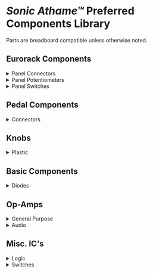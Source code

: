 # *Sonic Athame™* Preferred Components Library
Parts are breadboard compatible unless otherwise noted.


## Eurorack Components
<details><summary>Panel Connectors</summary>
<p>

| Description | Manufacturer | Mfg. Part # | Panel Height | Lip Height | Link(s) | 1x Price | Notes |
| :---------: | :----------: | :---------: | :----------: | :--------: | :-----: | :------: | :---: |
| "Thonkiconn" Style 3.5mm Vertical Mono | QingPu | `WQP-PJ398SM` | 10mm | 4.5mm | [QuingPu](http://www.qingpu-electronics.com/en/products/WQP-PJ398SM-362.html)<br>[Thonk](https://www.thonk.co.uk/shop/3-5mm-jacks/) | $0.15<br>$0.52 | Other part numbers: `WQP-WQP518MA`, `PJ398SM`<br>No MOQ for QingPu |

</p>
</details>



<details><summary>Panel Potentiometers</summary>
<p>

| Description | Manufacturer | Mfg. Part # | Panel Height | Lip Height | Link(s) | 1x Price | Notes |
| :---------: | :----------: | :---------: | :----------: | :--------: | :-----: | :------: | :---: |
| Alpha 9mm Linear Flatted | Alpha (Taiwan)  | `RD901F-40-15F-BΩ` | 10mm | 5mm | [Mouser](https://mou.sr/3grnudD)<br>[Thonk](https://www.thonk.co.uk/shop/alpha-9mm-pots-dshaft/) | $4.41<br>$1.85 | Anti-rotation tab (removed on Thonk version)<br>Values for `Ω`: `10K`, `100K` |
| "Alpha" Style 9mm Linear Flatted | TT Electronics/BI | `P0915N-FC15BRΩ` | 10mm | 5mm | [DigiKey](https://www.digikey.com/short/zbdp2f)<br>[Mouser](https://mou.sr/3jWTyrG) | $1.36<br>$1.20 | Anti-rotation tab<br>Replaces Alpha `RD901F-40-15F-BΩ`<br>Values for`Ω`: `10K`, `100K` |

</p>
</details>



<details><summary>Panel Switches</summary>
<p>

<details><summary>On-On</summary>
<p>

| Description | Manufacturer | Mfg. Part # | Panel Height | Lip Height | Link(s) | 1x Price | Notes |
| :---------: | :----------: | :---------: | :----------: | :--------: | :-----: | :------: | :---: |
| SPDT Toggle 0.1" | NKK Switches | `B12AP` | 9.6mm | 3.5mm | [DigiKey](https://www.digikey.com/short/z58hc0)<br>[Mouser](https://www.mouser.com/ProductDetail/NKK-Switches/B12AP?qs=ANFmI0Q3%2FCGXvpxz3x%2FfEw%3D%3D#.XyL2ISB3T3k.link) | $3.55<br>$3.35 | Anti-rotation tab<br>Only for prototyping |
| SPDT Toggle | E-Switch | `100SP1T1B4M2QE` | 10.4mm | 7.1mm | [DigiKey](https://www.digikey.com/short/zbvbz2)<br>[Mouser](https://www.mouser.com/ProductDetail/E-Switch/100SP1T1B4M2QE?qs=YXf4ACKMM4xJ0mJK%2FyIa1g%3D%3D#.XyL2XOD1nMk.link) | $1.99<br>$2.02 | Not breadboard compatible |
| SPDT Slide | NKK Switches | `CS12ANW03` | 6.4mm | 5.1mm | [DigiKey](https://www.digikey.com/short/zbvtvq)<br>[Mouser](https://www.mouser.com/ProductDetail/NKK-Switches/CS12ANW03?qs=4P1McwaGddbVHu%252BBZT0egw%3D%3D#.XyL2_U-TmQU.link) | $2.25<br>$1.80 | Not breadboard compatible |

</p>
</details>

</p>
</details>



## Pedal Components
<details><summary>Connectors</summary>
<p>

| Description | Manufacturer | Mfg. Part # | Link(s) | 1x Price | Notes |
| :---------: | :----------: | :---------: | :-----: | :------: | :---: |
| DC Jack 2x5.5mm Right Angle | CUI Devices | `PJ-102AH` | [DigiKey](https://www.digikey.com/short/zbdj1r)<br>[Mouser](https://www.mouser.com/ProductDetail/CUI-Devices/PJ-102AH?qs=WyjlAZoYn50Yq4CrVLCXLw%3D%3D#.XyL3205VTro.link) | $0.76<br>$0.75 |  |

</p>
</details>


## Knobs
<details><summary>Plastic</summary>
<p>

| Description | Manufacturer | Mfg. Part # | Link(s) | 1x Price | Notes |
| :---------: | :----------: | :---------: | :-----: | :------: | :---: |
| Flatted Medium | Davies Molding, LLC | `1101` | [DigiKey](https://www.digikey.com/short/zbv9mm)<br>[Mouser](https://www.mouser.com/ProductDetail/Davies-Molding/1101?qs=byeeYqUIh0PVJzrDf6EcyQ%3D%3D#.XyL1Jf3w6ZM.link) | $1.12<br>$0.71 |  |

</p>
</details>



## Basic Components
<details><summary>Diodes</summary>
<p>

| Use Case | Manufacturer | Mfg. Part # | Link(s) | 1x Price | Notes |
| :----: | :----------: | :---------: | :-----: | :------: | :---: |
| Signal | Misc. | `1N4148` | [DigiKey](https://www.digikey.com/short/zbdp78)<br>[Mouser](https://www.mouser.com/ProductDetail/ON-Semiconductor-Fairchild/1N4148TR?qs=i4Fj9T%2FoRm%252BOzV8sfXrhvQ%3D%3D#.XyL3Vj1SOb8.link) | $0.10<br>$0.10 | Various packages |

</p>
</details>



## Op-Amps
<details><summary>General Purpose</summary>
<p>

| Mfg. Part # | Mfg. | Input Offset Voltage | Input Bias Current | Slew Rate | Output Voltage | Operating Voltage | Link(s) | 1x Price | Notes |
| :---------: | :--: | :------------------: | :----------------: | :-------: | :------------: | :---------------: | :-----: | :------: | :---: |
| [`TL07xC`](https://www.ti.com/lit/ds/symlink/tl071a.pdf) | Texas Instruments | 3mV | 65pA | 13V/μs | Swing `±13.5V` @ `Rₗ=10KΩ` & `VCC=±15V` | `±5V ~ 15V` | [DigiKey](https://www.digikey.com/short/z5pjq5)<br>[Mouser](https://www.mouser.com/ProductDetail/Texas-Instruments/TL074CN?qs=AMJt07B76uv7dLYnj7iLiQ%3D%3D#.XyN2trNhhdo.link) | $0.65<br>$0.65 | Various packages<br>Values for `x`: `1`, `2`, `4` |
| [`TL08xC`](https://www.ti.com/lit/ds/symlink/tl081a.pdf) | Texas Instruments | 3mV | 30pA | 13V/μs | Swing `±13.5V` @ `Rₗ=10KΩ` & `VCC=±15V` | `±3.5V ~ 18V` | [DigiKey](https://www.digikey.com/short/z5pjq9)<br>[Mouser](https://www.mouser.com/ProductDetail/Texas-Instruments/TL084CN?qs=q2XTDbzbm6ANF36GVAxPiQ%3D%3D#.XyN3JOw5b1I.link) | $0.55<br>$0.55 | Various packages<br>Values for `x`: `1`, `2`, `4` |
| [`NE5532`](https://www.ti.com/lit/ds/symlink/ne5532.pdf) | Texas Instruments | 500µV | 200nA | 9V/μs | Swing `26V` @ `Rₗ=10KΩ` & `VCC=±15V` | `±5V ~ 15V` | [DigiKey](https://www.digikey.com/short/z5pjzv)<br>[Mouser](https://www.mouser.com/ProductDetail/Texas-Instruments/NE5532P?qs=3pnr37ZAbK%252Bre0OAHDmGsw%3D%3D#.XyN3bNGNpRw.link) | $0.56<br>$0.57 | Various packages<br>Dual op-amp |
| [`LM324`](https://www.ti.com/lit/ds/symlink/lm224.pdf) | Texas Instruments | 3mV | 20nA | 0.5V/μs | `5mv`, `28V` @ `Rₗ=10KΩ` & `VCC=32V` | `±1.5V ~ 16V` | [DigiKey](https://www.digikey.com/short/z5z3qp)<br>[Mouser](https://www.mouser.com/ProductDetail/Texas-Instruments/LM324N?qs=VolsR0DjNPqtt3qB38bTqw%3D%3D#.XyQ7rpVX9wM.link) | $0.48<br>$0.49 | Various packages<br>Quad op-amp |
| [`LM358`](https://www.ti.com/lit/ds/symlink/lm358.pdf) | Texas Instruments | 3mV | 20nA | 0.3V/μs | `(V–)+2V`, `(V+)–2V` @ `Rₗ=10KΩ` & `VCC=30V` | `±1.5V ~ 16V` | [DigiKey](https://www.digikey.com/short/z5zbhb)<br>[Mouser](https://www.mouser.com/ProductDetail/Texas-Instruments/LM358P?qs=X1HXWTtiZ0QtOTT8%252BVnsyw%3D%3D#.XyR-O0I0gew.link) | $0.35<br>$0.35 | Various packages<br>Dual op-amp |

</p>
</details>



<details><summary>Audio</summary>
<p>

| Mfg. Part # | Mfg. | Input Offset Voltage | Input Bias Current | Slew Rate | Output Voltage | Operating Voltage | Link(s) | 1x Price | Notes |
| :---------: | :--: | :------------------: | :----------------: | :-------: | :------------: | :---------------: | :-----: | :------: | :---: |
| [`OPAx134`](https://www.ti.com/lit/ds/symlink/opa134.pdf) | Texas Instruments | 500µV | 6pA | 20V/μs | `(V–)+0.5V`, `(V+)–1.2V` @ `Rₗ=10KΩ` | `±2.5V ~ 18V` | [DigiKey](https://www.digikey.com/short/z5pj59)<br>[Mouser](https://www.mouser.com/ProductDetail/Texas-Instruments/OPA2134PA?qs=7nS3%252BbEUL6uyT34OzaiM4g%3D%3D#.XyN3ssGQOMY.link) | $4.79<br>$4.80 | Various packages<br>Values for `x`: `1`, `2`, `4` |
| [`OPA164x`](https://www.ti.com/lit/ds/symlink/opa1642.pdf) | Texas Instruments | 1mV | 2pA | 20V/μs | `(V–)+0.2V`, `(V+)–0.2V` @ `Rₗ=10KΩ` | `±2.25V ~ 18V` | [DigiKey](https://www.digikey.com/short/z5z3v7)<br>[Mouser](https://www.mouser.com/ProductDetail/Texas-Instruments/OPA1642AIDR?qs=%2Fqzd9s%252BcLd5XsvkIemKm8g%3D%3D#.XyRBTnZBpqk.link) | $2.09<br>$2.09 | SMD only<br>Various packages<br>Values for `x`: `1`, `2`, `4` |
| [`LM4562`](https://www.ti.com/lit/ds/snas326k/snas326k.pdf) | Texas Instruments | 100µV | 10nA | 20V/μs | Swing `±14.1` @ `Rₗ=10KΩ` & `VCC=±15V` | `±2.5V ~ 17V` | [DigiKey](https://www.digikey.com/short/z5zqbf)<br>[Mouser](https://www.mouser.com/ProductDetail/Texas-Instruments/LM4562NA-NOPB?qs=QbsRYf82W3Gc2w4DLq%252BZjw%3D%3D#.XyREeDlMmRA.link) | $1.64<br>$1.65 | Various packages<br>Dual op-amp |
| [`OP275`](https://www.analog.com/media/en/technical-documentation/data-sheets/OP275.pdf) | Analog Devices Inc. | 1mV | 100nA | 22V/μs | `-13.5`, `13.9` @ `Rₗ=2KΩ` & `VCC=±15V` | `±4.5V ~ 22V` | [DigiKey](https://www.digikey.com/short/z5zjqh)<br>[Mouser](https://www.mouser.com/ProductDetail/Analog-Devices/OP275GPZ?qs=WIvQP4zGanhBjWhdN34Npg%3D%3D#.XyRP5GNHYBk.link) | $4.58<br>$4.58 | Various packages<br>Dual op-amp |
| [`OP285`](https://www.analog.com/media/en/technical-documentation/data-sheets/OP285.pdf) | Analog Devices Inc. | 35μV | 100nA | 22V/μs | `-13.5`, `13.9` @ `Rₗ=2KΩ` & `VCC=±15V` | `±4.5V ~ 22V` | [DigiKey](https://www.digikey.com/short/z5zj9z)<br>[Mouser](https://www.mouser.com/ProductDetail/Analog-Devices/OP285GSZ-REEL7?qs=WIvQP4zGaniWrYKTl8pidA%3D%3D#.XyRU3iJv62U.link) | $6.71<br>$6.71 | SMD only<br>Dual op-amp |

</p>
</details>



## Misc. IC's
<details><summary>Logic</summary>
<p>

| Description | Manufacturer | Mfg. Part # | Link(s) | 1x Price | Notes |
| :---------: | :----------: | :---------: | :-----: | :------: | :---: |
| Quad Comparator | Texas Instruments | `LM339`‎ | [DigiKey](https://www.digikey.com/short/z5p8jm)<br>[Mouser](https://www.mouser.com/ProductDetail/Texas-Instruments/LM339N-NOPB?qs=X1J7HmVL2ZF1segfOShF0A%3D%3D#.XyN4bjoPaP4.link) | $0.46<br>$0.97 | Various packages |

</p>
</details>



<details><summary>Switches</summary>
<p>

| Description | Manufacturer | Mfg. Part # | Link(s) | 1x Price | Notes |
| :---------: | :----------: | :---------: | :-----: | :------: | :---: |
| Quad Analog Audio Switch | Misc. | `4066` | [DigiKey](https://www.digikey.com/short/zbdp39)<br>[Mouser](https://www.mouser.com/ProductDetail/Texas-Instruments/SN74HC4066N?qs=YhsVCygOPE1gsJI4%2FXFoTg%3D%3D#.XyL3nkkfVVc.link) | $0.50<br>$0.51 | Various packages |

</p>
</details>
